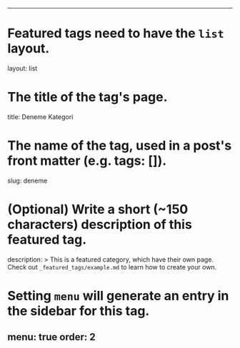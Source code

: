 

---
# Featured tags need to have the `list` layout.
layout: list

# The title of the tag's page.
title: Deneme Kategori

# The name of the tag, used in a post's front matter (e.g. tags: [<slug>]).
slug: deneme

# (Optional) Write a short (~150 characters) description of this featured tag.
description: >
  This is a featured category, which have their own page.
  Check out `_featured_tags/example.md` to learn how to create your own.

# Setting `menu` will generate an entry in the sidebar for this tag.
menu: true
order: 2
---

<!--stackedit_data:
eyJoaXN0b3J5IjpbODU1OTI2MTA2XX0=
-->